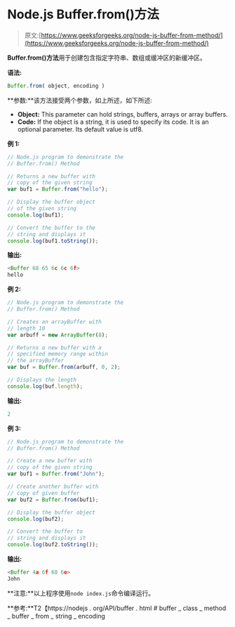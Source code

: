 # Node.js Buffer.from()方法

> 原文:[https://www.geeksforgeeks.org/node-js-buffer-from-method/](https://www.geeksforgeeks.org/node-js-buffer-from-method/)

**Buffer.from()方法**用于创建包含指定字符串、数组或缓冲区的新缓冲区。

**语法:**

```js
Buffer.from( object, encoding )
```

**参数:**该方法接受两个参数，如上所述，如下所述:

*   **Object:** This parameter can hold strings, buffers, arrays or array buffers.
*   **Code:** If the object is a string, it is used to specify its code. It is an optional parameter. Its default value is utf8.

**例 1:**

```js
// Node.js program to demonstrate the  
// Buffer.from() Method

// Returns a new buffer with
// copy of the given string
var buf1 = Buffer.from("hello");

// Display the buffer object
// of the given string
console.log(buf1);

// Convert the buffer to the 
// string and displays it
console.log(buf1.toString());
```

**输出:**

```js
<Buffer 68 65 6c 6c 6f>
hello

```

**例 2:**

```js
// Node.js program to demonstrate the  
// Buffer.from() Method

// Creates an arrayBuffer with
// length 10
var arbuff = new ArrayBuffer(8);

// Returns a new buffer with a
// specified memory range within
// the arrayBuffer
var buf = Buffer.from(arbuff, 0, 2);

// Displays the length
console.log(buf.length);
```

**输出:**

```js
2
```

**例 3:**

```js
// Node.js program to demonstrate the  
// Buffer.from() Method

// Create a new buffer with
// copy of the given string
var buf1 = Buffer.from("John");

// Create another buffer with
// copy of given buffer
var buf2 = Buffer.from(buf1);

// Display the buffer object
console.log(buf2);

// Convert the buffer to
// string and displays it
console.log(buf2.toString());
```

**输出:**

```js
<Buffer 4a 6f 68 6e>
John

```

**注意:**以上程序使用`node index.js`命令编译运行。

**参考:**T2【https://nodejs . org/API/buffer . html # buffer _ class _ method _ buffer _ from _ string _ encoding